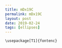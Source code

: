```yaml
---
title: mDx19C
permalink: mDx19C
layout: post
date: 2019-02-24
tags: [ellipses]
---
```


```latex\usepackage[latin1]{inputenc}
\usepackage[T1]{fontenc}
```